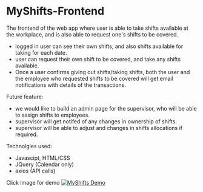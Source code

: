# MyShifts-Frontend
The frontend of the web app where user is able to take shifts available at the workplace, and is also able to request one's shifts to be covered.
- logged in user can see their own shifts, and also shifts available for taking for each date.
- user can request their own shift to be covered, and take any shifts available.
- Once a user confirms giving out shifts/taking shifts, both the user and the employee who requested shifts to be covered will get email notifications with details of the transactions.

Future feature:
- we would like to build an admin page for the supervisor, who will be able to assign shifts to employees. 
- supervisor will get notifed of any changes in ownership of shifts.
- supervisor will be able to adjust and changes in shifts allocations if required.

Technolgies used:
- Javascipt, HTML/CSS
- JQuery (Calendar only)
- axios (API calls)


Click image for demo
[![MyShifts Demo](http://img.youtube.com/vi/hDmTm6w9BW4/0.jpg)](https://youtu.be/hDmTm6w9BW4)
